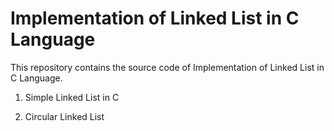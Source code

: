 # Implementation of Linked List in C Language

This repository contains the source code of Implementation of Linked List in C Language. 
<br>
1. Simple Linked List in C

2. Circular Linked List

